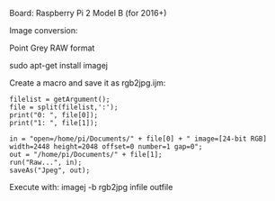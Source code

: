 Board: Raspberry Pi 2 Model B (for 2016+)

Image conversion:

Point Grey RAW format

sudo apt-get install imagej

Create a macro and save it as rgb2jpg.ijm:

```
filelist = getArgument();
file = split(filelist,':');
print("0: ", file[0]);
print("1: ", file[1]);

in = "open=/home/pi/Documents/" + file[0] + " image=[24-bit RGB] width=2448 height=2048 offset=0 number=1 gap=0";
out = "/home/pi/Documents/" + file[1];
run("Raw...", in);
saveAs("Jpeg", out);
```

Execute with:
imagej -b rgb2jpg infile outfile